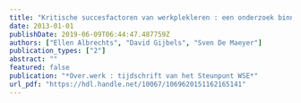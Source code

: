 ```yaml
---
title: "Kritische succesfactoren van werkplekleren : een onderzoek binnen de individuele beroepsopleiding in de onderneming"
date: 2013-01-01
publishDate: 2019-06-09T06:44:47.487759Z
authors: ["Ellen Albrechts", "David Gijbels", "Sven De Maeyer"]
publication_types: ["2"]
abstract: ""
featured: false
publication: "*Over.werk : tijdschrift van het Steunpunt WSE*"
url_pdf: "https://hdl.handle.net/10067/1069620151162165141"
---
```


